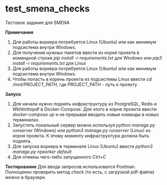 # test_smena_checks
Тестовое задание для SMENA

**Примечания**
1. Для работы воркера потребуется Linux (Ubuntu) или как минимум подсистема внутри Windows.
2. Для получения нужных пакетов ввести из корня проекта в командной строке *pip install -r requirements.txt* для Windows или *pip3 install -r requirements.txt* для Linux
3. Для работы воркера потребуется Linux (Ubuntu) или как минимум подсистема внутри Windows.
4. Чтобы попасть в корень проекта из подсистемы Linux ввести *cd /mnt/PROJECT_PATH*, где PROJECT_PATH - путь к проекту

**Запуск**
1. Для начала нужно поднять инфраструктуру из PostgreSQL, Redis и Wkhtmltopdf в Docker-Compose.
Для этого в корне проекта ввести *docker-compose up* и не прерывая вводить новые команды в новых терминалах.
2. Запустить локальный сервер можно используя *python manage.py runserver* (Windows) или *python3 manage.py runserver* (Linux) из корня проекта. К этому моменту инфраструктура должна быть поднята.
3. Для запуска воркера в терминале Linux (Ubuntu) ввести *python3 manage.py rqworker default*
4. Для отмены чего-либо запущенного *Ctrl+C*

**Тестирование**
Для ввода запросов использовался Postman. Полноценно проверить метод *check* (то есть, с загрузкой pdf-файла) можно в браузере.